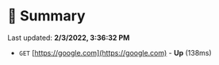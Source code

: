 # 📖 Summary
Last updated: **2/3/2022, 3:36:32 PM**

- `GET` [https://google.com](https://google.com) - **Up** (138ms)
